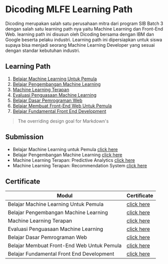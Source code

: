 # Dicoding MLFE Learning Path
Dicoding merupakan salah satu perusahaan mitra dari program SIB Batch 3 dengan salah satu learning path nya yaitu Machine Learning dan Front-End Web. learning path ini disusun oleh Dicoding bersama dengan IBM dan Google beserta pelaku industri. Learning path ini dipersiapkan untuk siswa supaya bisa menjadi seorang Machine Learning Developer yang sesuai dengan standar kebutuhan industri.

## Learning Path
1. [Belajar Machine Learning Untuk Pemula](https://www.dicoding.com/academies/184)
2. [Belajar Pengembangan Machine Learning](https://www.dicoding.com/academies/185)
3. [Machine Learning Terapan](https://www.dicoding.com/academies/319)
4. [Evaluasi Penguasaan Machine Learning](https://www.dicoding.com/academies/327)
5. [Belajar Dasar Pemrograman Web](https://www.dicoding.com/academies/123)
6. [Belajar Membuat Front-End Web Untuk Pemula](https://www.dicoding.com/academies/315)
7. [Belajar Fundamental Front End Development](https://www.dicoding.com/academies/163)


> The overriding design goal for Markdown's


## Submission
- Belajar Machine Learning untuk Pemula [click here]()
- Belajar Pengembangan Machine Learning [click here]()
- Machine Learning Terapan: Predictive Analytics [click here]()
- Machine Learning Terapan: Recommendation System [click here]()

## Certificate
| Modul | Certificate |
| ------ | ------ |
| Belajar Machine Learning Untuk Pemula | [click here](https://www.dicoding.com/certificates/EYX425L75ZDL) |
| Belajar Pengembangan Machine Learning | [click here](https://www.dicoding.com/certificates/4EXG5DVRDXRL) |
| Machine Learning Terapan | [click here](https://www.dicoding.com/certificates/2VX31GOYNZYQ) |
| Evaluasi Penguasaan Machine Learning | [click here](https://www.dicoding.com/certificates/6RPNDQ12RZ2M) |
| Belajar Dasar Pemrograman Web |[click here](https://www.dicoding.com/certificates/JLX1GN4MNZ72) |
| Belajar Membuat Front-End Web Untuk Pemula | [click here](https://www.dicoding.com/certificates/EYX4914LOPDL) |
| Belajar Fundamental Front End Development | [click here](https://www.dicoding.com/certificates/JLX1LLMR2X72) |
